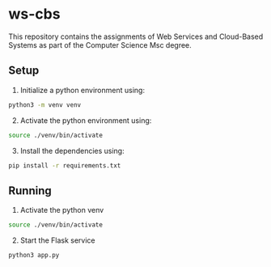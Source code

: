 # ws-cbs

This repository contains the assignments of Web Services and Cloud-Based Systems as part of the Computer Science Msc degree.

## Setup

1. Initialize a python environment using:

```bash
python3 -m venv venv
```

2. Activate the python environment using:

```bash
source ./venv/bin/activate
```

3. Install the dependencies using:

```bash
pip install -r requirements.txt
```

## Running

1. Activate the python venv

```bash
source ./venv/bin/activate
```

2. Start the Flask service

```bash
python3 app.py
```

